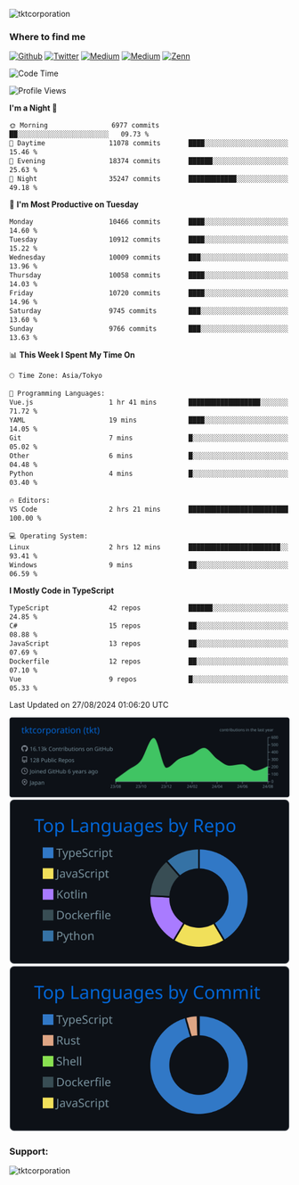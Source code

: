 <p align="left"> <img src="https://komarev.com/ghpvc/?username=tktcorporation&label=Profile%20views&color=0e75b6&style=flat" alt="tktcorporation" /> </p>

<h3>Where to find me</h3>
<p>
<a href="https://github.com/tktcorporation" target="_blank"><img alt="Github" src="https://img.shields.io/badge/GitHub-%2312100E.svg?&style=for-the-badge&logo=Github&logoColor=white" /></a>
<a href="https://twitter.com/tktcorporation" target="_blank"><img alt="Twitter" src="https://img.shields.io/badge/twitter-%231DA1F2.svg?&style=for-the-badge&logo=twitter&logoColor=white" /></a>
<a href="https://www.linkedin.com/in/tktcorporation" target="_blank"><img alt="Medium" src="https://img.shields.io/badge/linkdin-0a66c2.svg?&style=for-the-badge&logo=linkedin&logoColor=white" /></a>
<a href="https://qiita.com/tktcorporation" target="_blank"><img alt="Medium" src="https://img.shields.io/badge/qiita-55C500.svg?&style=for-the-badge&logo=qiita&logoColor=white" /></a>
<a href="https://zenn.dev/tktcorporation" target="_blank"><img alt="Zenn" src="https://img.shields.io/badge/Zenn-3EA8FF.svg?&style=for-the-badge&logo=Zenn&logoColor=white" /></a>
</p>
  
<!--START_SECTION:waka-->
![Code Time](http://img.shields.io/badge/Code%20Time-1%2C692%20hrs%2022%20mins-blue)

![Profile Views](http://img.shields.io/badge/Profile%20Views-0-blue)

**I'm a Night 🦉** 

```text
🌞 Morning                6977 commits        ██░░░░░░░░░░░░░░░░░░░░░░░   09.73 % 
🌆 Daytime                11078 commits       ████░░░░░░░░░░░░░░░░░░░░░   15.46 % 
🌃 Evening                18374 commits       ██████░░░░░░░░░░░░░░░░░░░   25.63 % 
🌙 Night                  35247 commits       ████████████░░░░░░░░░░░░░   49.18 % 
```
📅 **I'm Most Productive on Tuesday** 

```text
Monday                   10466 commits       ████░░░░░░░░░░░░░░░░░░░░░   14.60 % 
Tuesday                  10912 commits       ████░░░░░░░░░░░░░░░░░░░░░   15.22 % 
Wednesday                10009 commits       ███░░░░░░░░░░░░░░░░░░░░░░   13.96 % 
Thursday                 10058 commits       ████░░░░░░░░░░░░░░░░░░░░░   14.03 % 
Friday                   10720 commits       ████░░░░░░░░░░░░░░░░░░░░░   14.96 % 
Saturday                 9745 commits        ███░░░░░░░░░░░░░░░░░░░░░░   13.60 % 
Sunday                   9766 commits        ███░░░░░░░░░░░░░░░░░░░░░░   13.63 % 
```


📊 **This Week I Spent My Time On** 

```text
🕑︎ Time Zone: Asia/Tokyo

💬 Programming Languages: 
Vue.js                   1 hr 41 mins        ██████████████████░░░░░░░   71.72 % 
YAML                     19 mins             ████░░░░░░░░░░░░░░░░░░░░░   14.05 % 
Git                      7 mins              █░░░░░░░░░░░░░░░░░░░░░░░░   05.02 % 
Other                    6 mins              █░░░░░░░░░░░░░░░░░░░░░░░░   04.48 % 
Python                   4 mins              █░░░░░░░░░░░░░░░░░░░░░░░░   03.40 % 

🔥 Editors: 
VS Code                  2 hrs 21 mins       █████████████████████████   100.00 % 

💻 Operating System: 
Linux                    2 hrs 12 mins       ███████████████████████░░   93.41 % 
Windows                  9 mins              ██░░░░░░░░░░░░░░░░░░░░░░░   06.59 % 
```

**I Mostly Code in TypeScript** 

```text
TypeScript               42 repos            ██████░░░░░░░░░░░░░░░░░░░   24.85 % 
C#                       15 repos            ██░░░░░░░░░░░░░░░░░░░░░░░   08.88 % 
JavaScript               13 repos            ██░░░░░░░░░░░░░░░░░░░░░░░   07.69 % 
Dockerfile               12 repos            ██░░░░░░░░░░░░░░░░░░░░░░░   07.10 % 
Vue                      9 repos             █░░░░░░░░░░░░░░░░░░░░░░░░   05.33 % 
```




 Last Updated on 27/08/2024 01:06:20 UTC
<!--END_SECTION:waka-->

[![](https://raw.githubusercontent.com/tktcorporation/tktcorporation/master/profile-summary-card-output/github_dark/0-profile-details.svg)](https://github.com/vn7n24fzkq/github-profile-summary-cards)
[![](https://raw.githubusercontent.com/tktcorporation/tktcorporation/master/profile-summary-card-output/github_dark/1-repos-per-language.svg)](https://github.com/vn7n24fzkq/github-profile-summary-cards) [![](https://raw.githubusercontent.com/tktcorporation/tktcorporation/master/profile-summary-card-output/github_dark/2-most-commit-language.svg)](https://github.com/vn7n24fzkq/github-profile-summary-cards)

<h3 align="left">Support:</h3>
<p><a href="https://www.buymeacoffee.com/tktcorporation"> <img align="left" src="https://cdn.buymeacoffee.com/buttons/v2/default-yellow.png" height="50" width="210" alt="tktcorporation" /></a></p><br><br>
